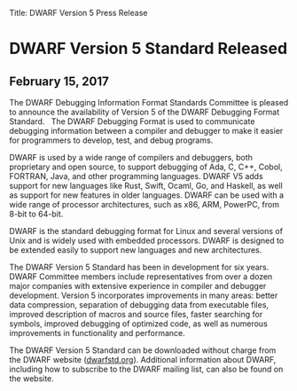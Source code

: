 Title: DWARF Version 5 Press Release

# DWARF Version 5 Standard Released

## February 15, 2017

The DWARF Debugging Information Format Standards Committee
is pleased to announce
the availability of Version 5 of the DWARF Debugging Format
Standard.   The DWARF Debugging Format is used to communicate debugging
information between a compiler and debugger to make it easier for programmers to
develop, test, and debug programs.

DWARF is used by a wide range of compilers and debuggers, both proprietary and
open source, to support debugging of Ada, C, C++, Cobol, FORTRAN, Java, and
other programming languages. DWARF V5 adds support for new languages like Rust,
Swift, Ocaml, Go, and Haskell, as well as support for new features in older
languages.  DWARF can be used with a wide range of processor architectures, such
as x86, ARM, PowerPC, from 8-bit to 64-bit.

DWARF is the standard debugging format for Linux and several versions of Unix
and is widely used with embedded processors. DWARF is designed to be extended
easily to support new languages and new architectures.

The DWARF Version 5 Standard has been in development for six years.  DWARF
Committee members include representatives from over a dozen major companies
with extensive experience in compiler and debugger development.  Version 5
incorporates improvements in many areas:  better data compression, separation
of debugging data from executable files, improved description of macros and
source files, faster searching for symbols, improved debugging of optimized code,
as well as numerous improvements in functionality and performance.

The DWARF Version 5 Standard can be downloaded without charge from the DWARF
website ([dwarfstd.org](https://dwarfstd.org)).
Additional information about DWARF, including how to subscribe to the DWARF
mailing list, can also be found on the website.
